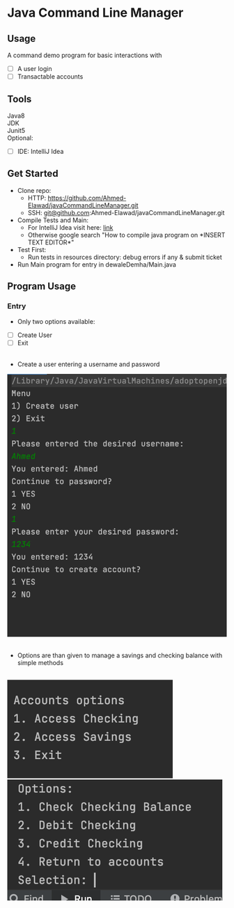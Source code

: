 <div>
  <h1>Java Command Line Manager</h1>
</div>


## Usage
A command demo program for basic interactions with
- [ ] A user login
- [ ] Transactable accounts

## Tools
Java8<br/>
JDK<br/>
Junit5<br/>
Optional:
- [ ] IDE: IntelliJ Idea

## Get Started
- Clone repo:
  - HTTP: https://github.com/Ahmed-Elawad/javaCommandLineManager.git
  - SSH: git@github.com:Ahmed-Elawad/javaCommandLineManager.git
- Compile Tests and Main:
  - For IntelliJ Idea visit here: [link](https://www.jetbrains.com/help/idea/performing-tests.html)
  - Otherwise google search "How to compile java program on \*INSERT TEXT EDITOR\*"
- Test First:
  - Run tests in resources directory: debug errors if any & submit ticket
- Run Main program for entry in dewaleDemha/Main.java



## Program Usage
### Entry
- Only two options available:
- [ ] Create User
- [ ] Exit<br /><br/>

- Create a user entering a username and password
<img src="https://github.com/Ahmed-Elawad/javaCommandLineManager/blob/master/Assets/EntrySteps.png" />
<br /><br/>

- Options are than given to manage a savings and checking balance with simple methods
<br />
<img src="https://github.com/Ahmed-Elawad/javaCommandLineManager/blob/master/Assets/optionsForAccounts.png" />
<img src="https://github.com/Ahmed-Elawad/javaCommandLineManager/blob/master/Assets/accountMethods.png" />
